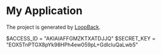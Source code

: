 # My Application

The project is generated by [LoopBack](http://loopback.io).

$ACCESS_ID = "AKIAIAFFGMZKTXATDJJQ"
$SECRET_KEY = "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"
